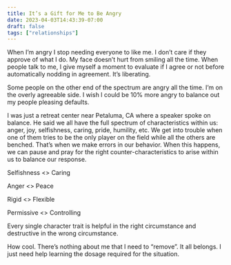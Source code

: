 ```yaml
---
title: It’s a Gift for Me to Be Angry
date: 2023-04-03T14:43:39-07:00
draft: false
tags: ["relationships"]
---
```


When I’m angry I stop needing everyone to like me. I don’t care if they approve of what I do. My face doesn’t hurt from smiling all the time. When people talk to me, I give myself a moment to evaluate if I agree or not before automatically nodding in agreement.
It’s liberating.

Some people on the other end of the spectrum are angry all the time. I’m on the overly agreeable side. I wish I could be 10% more angry to balance out my people pleasing defaults.

I was just a retreat center near Petaluma, CA where a speaker spoke on balance. He said we all have the full spectrum of characteristics within us: anger, joy, selfishness, caring, pride, humility, etc. We get into trouble when one of them tries to be the only player on the field while all the others are benched. That’s when we make errors in our behavior. When this happens, we can pause and pray for the right counter-characteristics to arise within us to balance our response.

Selfishness <> Caring

Anger <> Peace

Rigid <> Flexible

Permissive <> Controlling

Every single character trait is helpful in the right circumstance and destructive in the wrong circumstance.

How cool. There’s nothing about me that I need to “remove”. It all belongs. I just need help learning the dosage required for the situation.
